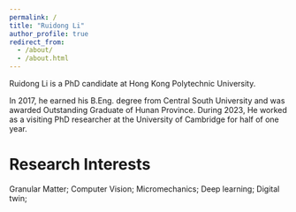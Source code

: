```yaml
---
permalink: /
title: "Ruidong Li"
author_profile: true
redirect_from: 
  - /about/
  - /about.html
---
```

Ruidong Li is a PhD candidate at Hong Kong Polytechnic University. 

In 2017, he earned his B.Eng. degree from Central South University and was awarded Outstanding Graduate of Hunan Province. During 2023, He worked as a visiting PhD researcher at the University of Cambridge for half of one year.

Research Interests
======
Granular Matter; Computer Vision; Micromechanics; Deep learning; Digital twin; 
